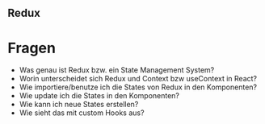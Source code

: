 ## Redux

# Fragen

- Was genau ist Redux bzw. ein State Management System?
- Worin unterscheidet sich Redux und Context bzw useContext in React?
- Wie importiere/benutze ich die States von Redux in den Komponenten?
- Wie update ich die States in den Komponenten?
- Wie kann ich neue States erstellen?
- Wie sieht das mit custom Hooks aus?
